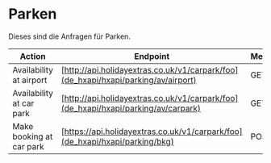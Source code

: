# Parken

Dieses sind die Anfragen für Parken.


 | Action                   | Endpoint                                                                           | Method | 
 | ------                   | --------                                                                           | ------ | 
 | Availability at airport  | [http://api.holidayextras.co.uk/v1/carpark/foo](de_hxapi/hxapi/parking/av/airport) | GET    | 
 | Availability at car park | [http://api.holidayextras.co.uk/v1/carpark/foo](de_hxapi/hxapi/parking/av/carpark) | GET    | 
 | Make booking at car park | [https://api.holidayextras.co.uk/v1/carpark/foo](de_hxapi/hxapi/parking/bkg)       | POST   | 

